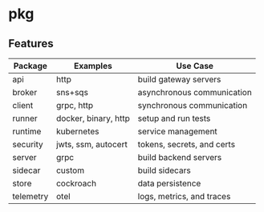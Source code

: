 # pkg

## Features

| Package   | Examples             | Use Case                   |
| --------- | -------------------- | -------------------------- |
| api       | http                 | build gateway servers      |
| broker    | sns+sqs              | asynchronous communication |
| client    | grpc, http           | synchronous communication  |
| runner    | docker, binary, http | setup and run tests        |
| runtime   | kubernetes           | service management         |
| security  | jwts, ssm, autocert  | tokens, secrets, and certs |
| server    | grpc                 | build backend servers      |
| sidecar   | custom               | build sidecars             |
| store     | cockroach            | data persistence           |
| telemetry | otel                 | logs, metrics, and traces  |
